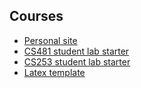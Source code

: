 ## Courses

- [Personal site](https://shanepanter.com)
- [CS481 student lab starter](https://github.com/shanep/capstone-starter)
- [CS253 student lab starter](https://github.com/shanep/c-devel-starter)
- [Latex template](https://github.com/shanep/research-paper)
